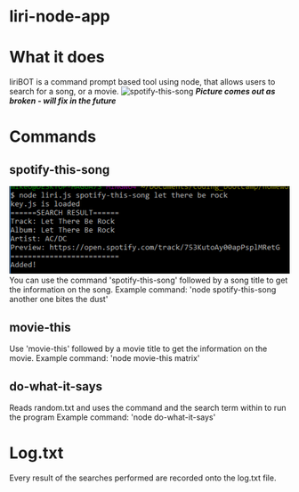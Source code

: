 # liri-node-app

# What it does
liriBOT is a command prompt based tool using node, that allows users to search for a song, or a movie.
![spotify-this-song](./)
***Picture comes out as broken - will fix in the future***

# Commands
## spotify-this-song <song title>
![spotify-this-song](https://github.com/michaelohw5/liri-node-app/blob/master/images/spotify-this-song-png.PNG)
You can use the command 'spotify-this-song' followed by a song title to get the information on the song.
Example command: 'node spotify-this-song another one bites the dust'
## movie-this <movie title>

Use 'movie-this' followed by a movie title to get the information on the movie.
Example command: 'node movie-this matrix'
## do-what-it-says
Reads random.txt and uses the command and the search term within to run the program
Example command: 'node do-what-it-says'

# Log.txt
Every result of the searches performed are recorded onto the log.txt file.